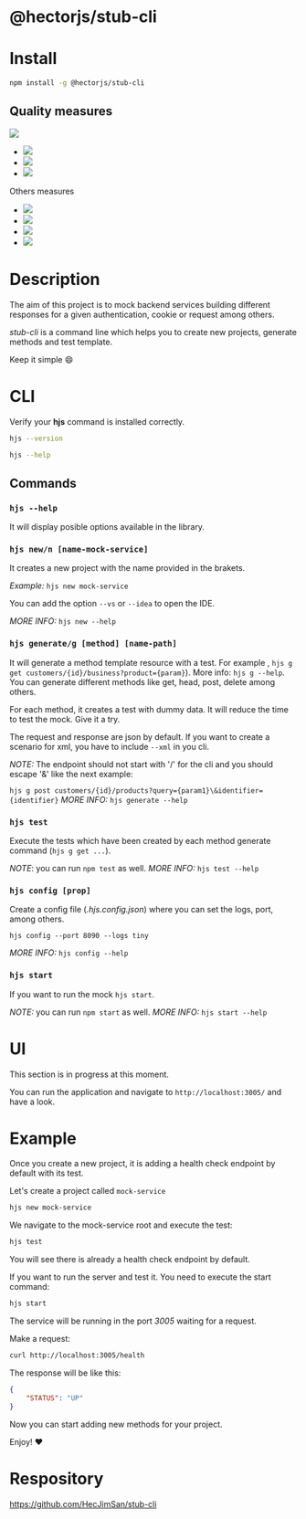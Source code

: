# @hectorjs/stub-cli

# Install

```sh
npm install -g @hectorjs/stub-cli
```

## Quality measures

![](https://github.com/HecJimSan/stub-cli/workflows/%40hectorjs%2Fstub%2Dcli/badge.svg)
 - ![](https://github.com/HecJimSan/stub-cli/workflows/eslint%2Dconfig%2Dgoogle/badge.svg)
 - ![](https://github.com/HecJimSan/stub-backend/workflows/Unit%20tests/badge.svg)
 - ![](https://github.com/HecJimSan/stub-backend/workflows/Coverage/badge.svg)

 Others measures

 - ![](https://img.shields.io/npm/v/@hectorjs/stub-cli?label=version&logo=npm)
 - ![](https://img.shields.io/npm/dt/@hectorjs/stub-cli?logo=npm&logoColor=blue)
 - ![](https://img.shields.io/snyk/vulnerabilities/npm/@hectorjs/stub-cli?logo=snyk)
 - ![](https://img.shields.io/github/last-commit/HecJimSan/stub-cli?logo=github)

# Description

The aim of this project is to mock backend services building different responses for a given authentication, cookie or request among others.

_stub-cli_ is a command line which helps you to create new projects, generate methods and test template.

Keep it simple :smile:

# CLI

Verify your **hjs** command is installed correctly.

```sh
hjs --version
```

```sh
hjs --help
```

## Commands

### ```hjs --help```

 It will display posible options available in the library.

### ```hjs new/n [name-mock-service]```  

It creates a new project with the name provided in the brakets.

_Example:_ ```hjs new mock-service```

You can add the option ```--vs``` or ```--idea``` to open the IDE.

_MORE INFO:_ ```hjs new --help```

### ```hjs generate/g [method] [name-path]```

It will generate a method template resource with a test. For example , ```hjs g get customers/{id}/business?product={param}```). More info: ```hjs g --help```.
You can generate different methods like get, head, post, delete among others.

For each method, it creates a test with dummy data. It will reduce the time to test the mock. Give it a try. 

The request and response are json by default. If you want to create a scenario for xml, you have to include ```--xml``` in you cli.

_NOTE:_ The endpoint should not start with '/' for the cli and you should escape '&' like the next example:

```hjs g post customers/{id}/products?query={param1}\&identifier={identifier}```
_MORE INFO:_ ```hjs generate --help```

### ```hjs test```

Execute the tests which have been created by each method generate command (```hjs g get ...```).

_NOTE_: you can run ```npm test``` as well.
_MORE INFO:_ ```hjs test --help```

### ```hjs config [prop]```

Create a config file (_.hjs.config.json_) where you can set the logs, port, among others. 

```hjs config --port 8090 --logs tiny```

_MORE INFO:_ ```hjs config --help```

### ```hjs start```
If you want to run the mock ```hjs start```.

_NOTE:_ you can run ```npm start``` as well.
_MORE INFO:_ ```hjs start --help```

# UI

This section is in progress at this moment.

You can run the application and navigate to ```http://localhost:3005/``` and have a look.

# Example

Once you create a new project, it is adding a health check endpoint by default with its test.

Let's create a project called ```mock-service```

```sh
hjs new mock-service
```

We navigate to the mock-service root and execute the test:

```sh
hjs test
```
You will see there is already a health check endpoint by default.

If you want to run the server and test it. You need to execute the start command:

```sh
hjs start
```

The service will be running in the port *3005* waiting for a request.

Make a request:

```sh
curl http://localhost:3005/health
```

The response will be like this:

```json
{
    "STATUS": "UP"
}
```

Now you can start adding new methods for your project.

Enjoy!
:heart:

# Respository

https://github.com/HecJimSan/stub-cli

